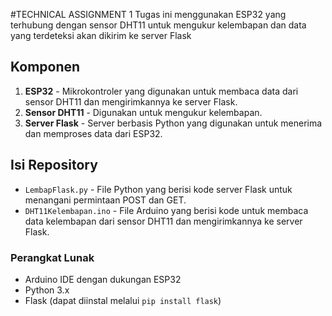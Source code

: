 #TECHNICAL ASSIGNMENT 1
Tugas ini menggunakan ESP32 yang terhubung dengan sensor DHT11 untuk mengukur kelembapan dan data yang terdeteksi akan dikirim ke server Flask 

## Komponen

1. **ESP32** - Mikrokontroler yang digunakan untuk membaca data dari sensor DHT11 dan mengirimkannya ke server Flask.
2. **Sensor DHT11** - Digunakan untuk mengukur kelembapan.
3. **Server Flask** - Server berbasis Python yang digunakan untuk menerima dan memproses data dari ESP32.

## Isi Repository

- `LembapFlask.py` - File Python yang berisi kode server Flask untuk menangani permintaan POST dan GET.
- `DHT11Kelembapan.ino` - File Arduino yang berisi kode untuk membaca data kelembapan dari sensor DHT11 dan mengirimkannya ke server Flask.


### Perangkat Lunak

- Arduino IDE dengan dukungan ESP32
- Python 3.x
- Flask (dapat diinstal melalui `pip install flask`)


